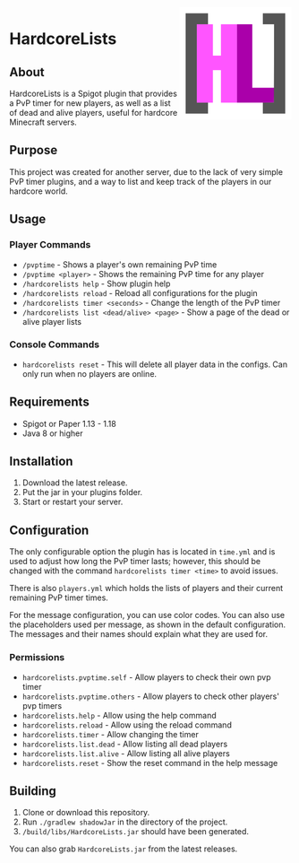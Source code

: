 <img src="img/Logo.svg" alt="Logo" title="Logo" align="right" width="200" height="200" />

# HardcoreLists

## About

HardcoreLists is a Spigot plugin that provides a PvP timer for new players, as well as a list of dead and alive players,
useful for hardcore Minecraft servers.

## Purpose

This project was created for another server, due to the lack of very simple PvP timer plugins, and a way to list and
keep track of the players in our hardcore world.

## Usage

### Player Commands

- `/pvptime` - Shows a player's own remaining PvP time
- `/pvptime <player>` - Shows the remaining PvP time for any player
- `/hardcorelists help` - Show plugin help
- `/hardcorelists reload` - Reload all configurations for the plugin
- `/hardcorelists timer <seconds>` - Change the length of the PvP timer
- `/hardcorelists list <dead/alive> <page>` - Show a page of the dead or alive player lists

### Console Commands

- `hardcorelists reset` - This will delete all player data in the configs. Can only run when no players are online.

## Requirements

- Spigot or Paper 1.13 - 1.18
- Java 8 or higher

## Installation

1. Download the latest release.
2. Put the jar in your plugins folder.
3. Start or restart your server.

## Configuration

The only configurable option the plugin has is located in `time.yml` and is used to adjust how long the PvP timer lasts;
however, this should be changed with the command `hardcorelists timer <time>` to avoid issues.

There is also `players.yml` which holds the lists of players and their current remaining PvP timer times.

For the message configuration, you can use color codes. You can also use the placeholders used per message, as shown in
the default configuration. The messages and their names should explain what they are used for.

### Permissions

- `hardcorelists.pvptime.self` - Allow players to check their own pvp timer
- `hardcorelists.pvptime.others` - Allow players to check other players' pvp timers
- `hardcorelists.help` - Allow using the help command
- `hardcorelists.reload` - Allow using the reload command
- `hardcorelists.timer` - Allow changing the timer
- `hardcorelists.list.dead` - Allow listing all dead players
- `hardcorelists.list.alive` - Allow listing all alive players
- `hardcorelists.reset` - Show the reset command in the help message

## Building

1. Clone or download this repository.
2. Run `./gradlew shadowJar` in the directory of the project.
3. `/build/libs/HardcoreLists.jar` should have been generated.

You can also grab `HardcoreLists.jar` from the latest releases.